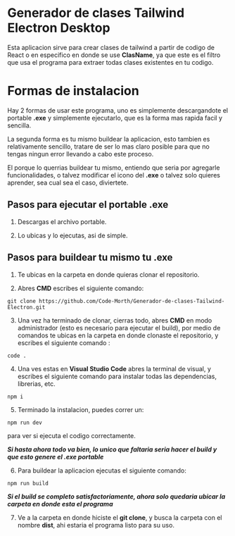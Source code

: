 # Generador de clases Tailwind Electron Desktop

Esta aplicacion sirve para crear clases de tailwind a partir de codigo de React o en especifico en donde se use **ClasName**, ya que este es el filtro que usa el programa para extraer todas clases existentes en tu codigo.

# Formas de instalacion

Hay 2 formas de usar este programa, uno es simplemente descargandote el portable **.exe** y simplemente ejecutarlo, que es la forma mas rapida facil y sencilla.

La segunda forma es tu mismo buildear la aplicacion, esto tambien es relativamente sencillo, tratare de ser lo mas claro posible para que no tengas ningun error llevando a cabo este proceso.

El porque lo querrias buildear tu mismo, entiendo que seria por agregarle funcionalidades, o talvez modificar el icono del **.exe** o talvez solo quieres aprender, sea cual sea el caso, diviertete.

## Pasos para ejecutar el portable **.exe**

1. Descargas el archivo portable.

2. Lo ubicas y lo ejecutas, asi de simple.

## Pasos para buildear tu mismo tu **.exe**

1. Te ubicas en la carpeta en donde quieras clonar el repositorio.

2. Abres **CMD** escribes el siguiente comando:

`git clone https://github.com/Code-Morth/Generador-de-clases-Tailwind-Electron.git`

3. Una vez ha terminado de clonar, cierras todo, abres **CMD** en modo administrador (esto es necesario para ejecutar el build), por medio de comandos te ubicas en la carpeta en donde clonaste el repositorio, y escribes el siguiente comando : 

`code .`

4. Una ves estas en **Visual Studio Code** abres la terminal de visual, y escribes el siguiente comando para instalar todas las dependencias, librerias, etc.

`npm i`

5. Terminado la instalacion, puedes correr un:

`npm run dev`

para ver si ejecuta el codigo correctamente.

***Si hasta ahora todo va bien, lo unico que faltaria seria hacer el build y que esto genere el **.exe** portable***

6. Para buildear la aplicacion ejecutas el siguiente comando:

`npm run build`

***Si el build se completo satisfactoriamente, ahora solo quedaria ubicar la carpeta en donde esta el programa***

7. Ve a la carpeta en donde hiciste el **git clone**, y busca la carpeta con el nombre **dist**, ahi estaria el programa listo para su uso.
